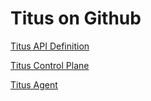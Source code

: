 # Titus on Github

[Titus API Definition](https://github.com/Netflix/titus-api-definitions)

[Titus Control Plane](https://github.com/Netflix/titus-control-plane)

[Titus Agent](https://github.com/Netflix/titus-agent)

